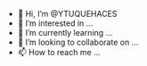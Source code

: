 - 👋 Hi, I’m @YTUQUEHACES
- 👀 I’m interested in ...
- 🌱 I’m currently learning ...
- 💞️ I’m looking to collaborate on ...
- 📫 How to reach me ...

<!---
YTUQUEHACES/YTUQUEHACES is a ✨ special ✨ repository because its `README.md` (this file) appears on your GitHub profile.
You can click the Preview link to take a look at your changes.
--->
